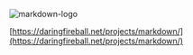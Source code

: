 ![markdown-logo](img/markdown.svg)

<!-- .element: class="stretch" -->
[https://daringfireball.net/projects/markdown/](https://daringfireball.net/projects/markdown/)